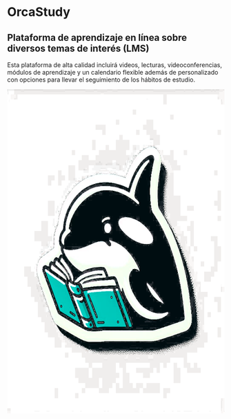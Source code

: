 # OrcaStudy

## Plataforma de aprendizaje en línea sobre diversos temas de interés (LMS)
Esta plataforma de alta calidad incluirá videos, lecturas, videoconferencias, módulos de aprendizaje y un calendario flexible además de personalizado con opciones para llevar el seguimiento de los hábitos de estudio.
<p align= "center">
  <img src="https://github.com/sagonzalezn/OrcaStudy/blob/main/Orca.png" width="750" height="750">
</p>



